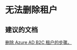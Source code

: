 <properties
    pageTitle="Business to Consumer (B2C)/How to delete my tenant"
    description="企业对消费者 (B2C)/如何删除租户"
    service="microsoft.azureactivedirectory"
    resource="b2cDirectories"
    authors="parakhj"
    displayOrder="1"
    selfHelpType="resource"
    supportTopicIds="32416703"
    resourceTags=""
    productPesIds=""
    cloudEnvironments="public"
/>


# <a name="i-cannot-delete-my-tenant"></a>无法删除租户

## <a name="recommended-documents"></a>**建议的文档**

[删除 Azure AD B2C 租户的步骤。](https://support.microsoft.com/help/3112170/-cannot-delete-error-when-you-try-to-delete-a-b2c-directory-in-azure-ad)

